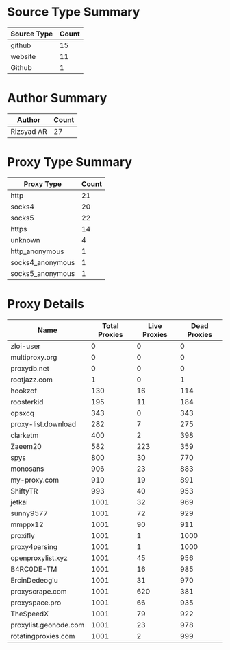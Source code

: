 # Source Type Summary

| Source Type | Count |
|-------------|-------|
| github | 15 |
| website | 11 |
| Github | 1 |


# Author Summary

| Author | Count |
|--------|-------|
| Rizsyad AR | 27 |


# Proxy Type Summary

| Proxy Type | Count |
|------------|-------|
| http | 21 |
| socks4 | 20 |
| socks5 | 22 |
| https | 14 |
| unknown | 4 |
| http_anonymous | 1 |
| socks4_anonymous | 1 |
| socks5_anonymous | 1 |


# Proxy Details

| Name | Total Proxies | Live Proxies | Dead Proxies |
|------|---------------|--------------|---------------|
| zloi-user | 0 | 0 | 0 |
| multiproxy.org | 0 | 0 | 0 |
| proxydb.net | 0 | 0 | 0 |
| rootjazz.com | 1 | 0 | 1 |
| hookzof | 130 | 16 | 114 |
| roosterkid | 195 | 11 | 184 |
| opsxcq | 343 | 0 | 343 |
| proxy-list.download | 282 | 7 | 275 |
| clarketm | 400 | 2 | 398 |
| Zaeem20 | 582 | 223 | 359 |
| spys | 800 | 30 | 770 |
| monosans | 906 | 23 | 883 |
| my-proxy.com | 910 | 19 | 891 |
| ShiftyTR | 993 | 40 | 953 |
| jetkai | 1001 | 32 | 969 |
| sunny9577 | 1001 | 72 | 929 |
| mmppx12 | 1001 | 90 | 911 |
| proxifly | 1001 | 1 | 1000 |
| proxy4parsing | 1001 | 1 | 1000 |
| openproxylist.xyz | 1001 | 45 | 956 |
| B4RC0DE-TM | 1001 | 16 | 985 |
| ErcinDedeoglu | 1001 | 31 | 970 |
| proxyscrape.com | 1001 | 620 | 381 |
| proxyspace.pro | 1001 | 66 | 935 |
| TheSpeedX | 1001 | 79 | 922 |
| proxylist.geonode.com | 1001 | 23 | 978 |
| rotatingproxies.com | 1001 | 2 | 999 |
